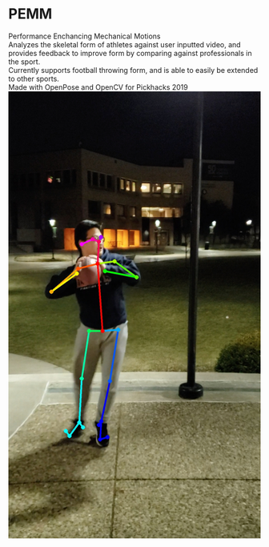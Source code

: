 # PEMM
Performance Enchancing Mechanical Motions <br/>
Analyzes the skeletal form of athletes against user inputted video, and provides feedback to improve form by comparing against professionals in the sport. <br/> 
Currently supports football throwing form, and is able to easily be extended to other sports. <br/>
Made with OpenPose and OpenCV for Pickhacks 2019
![Football Throw](example_throw.jpg) <!-- .element height="40%" width="40%" -->

